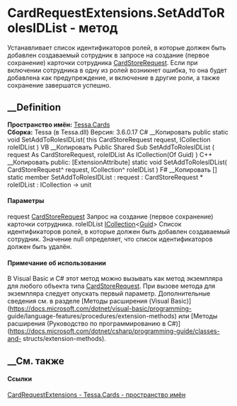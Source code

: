 # CardRequestExtensions.SetAddToRolesIDList - метод
Устанавливает список идентификаторов ролей, в которые должен быть добавлен
создаваемый сотрудник в запросе на создание (первое сохранение) карточки
сотрудника [CardStoreRequest](T_Tessa_Cards_CardStoreRequest.htm). Если при
включении сотрудника в одну из ролей возникнет ошибка, то она будет добавлена
как предупреждение, и включение в другие роли, а также сохранение завершатся
успешно.
## __Definition
 **Пространство имён:** [Tessa.Cards](N_Tessa_Cards.htm)  
 **Сборка:** Tessa (в Tessa.dll) Версия: 3.6.0.17
C# __Копировать
     public static void SetAddToRolesIDList(
    	this CardStoreRequest request,
    	ICollection<Guid> roleIDList
    )
VB __Копировать
    <ExtensionAttribute>
    Public Shared Sub SetAddToRolesIDList ( 
    	request As CardStoreRequest,
    	roleIDList As ICollection(Of Guid)
    )
C++ __Копировать
     public:
    [ExtensionAttribute]
    static void SetAddToRolesIDList(
    	CardStoreRequest^ request, 
    	ICollection<Guid>^ roleIDList
    )
F# __Копировать
     [<ExtensionAttribute>]
    static member SetAddToRolesIDList : 
            request : CardStoreRequest * 
            roleIDList : ICollection<Guid> -> unit 
#### Параметры
request [CardStoreRequest](T_Tessa_Cards_CardStoreRequest.htm)
    Запрос на создание (первое сохранение) карточки сотрудника.
roleIDList
[ICollection](https://learn.microsoft.com/dotnet/api/system.collections.generic.icollection-1)<[Guid](https://learn.microsoft.com/dotnet/api/system.guid)>
     Список идентификаторов ролей, в которые должен быть добавлен создаваемый сотрудник. Значение null определяет, что список идентификаторов должен быть удалён. 
#### Примечание об использовании
В Visual Basic и C# этот метод можно вызывать как метод экземпляра для любого
объекта типа [CardStoreRequest](T_Tessa_Cards_CardStoreRequest.htm). При
вызове метода для экземпляра следует опускать первый параметр. Дополнительные
сведения см. в разделе [Методы расширения (Visual
Basic)](https://docs.microsoft.com/dotnet/visual-basic/programming-
guide/language-features/procedures/extension-methods) или [Методы расширения
(Руководство по программированию в
C#)](https://docs.microsoft.com/dotnet/csharp/programming-guide/classes-and-
structs/extension-methods).
##  __См. также
#### Ссылки
[CardRequestExtensions - ](T_Tessa_Cards_CardRequestExtensions.htm)
[Tessa.Cards - пространство имён](N_Tessa_Cards.htm)
